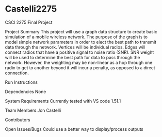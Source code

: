 # Castelli2275
CSCI 2275 Final Project

Project Summary
This project will use a graph data structure to create basic simulation of a mobile wireless network. The purpose of the graph is to model simple network parameters in order to elect the best path to transmit data through the network. Vertices will be individual radios. Edges will connect radios that have a positive signal to noise ratio (SNR). SNR weight will be used to determine the best path for data to pass through the network. However, the weighting may be non-linear as a hop through one radio to get to another beyond it will incur a penalty, as opposed to a direct connection.

Run Instructions

Dependencies
None

System Requirements
Currently tested with VS code 1.51.1

Team Members
Jon Castelli

Contributors

Open Issues/Bugs
Could use a better way to display/process outputs
